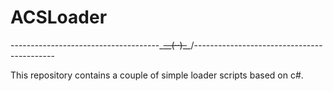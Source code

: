 # ACSLoader

-------------------------------------\_~~__(··)_~~_/-------------------------------------------

This repository contains a couple of simple loader scripts based on c#.


